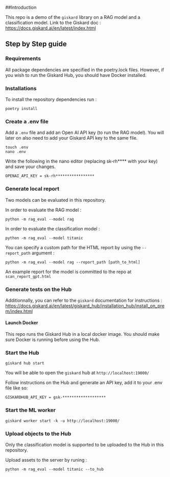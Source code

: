 ##Introduction

This repo is a demo of the ```giskard``` library on a RAG model and a classification model.
Link to the Giskard doc : https://docs.giskard.ai/en/latest/index.html

## Step by Step guide
### Requirements
All package dependencies are specified in the poetry.lock files. However, if you wish to run the Giskard Hub, you should have Docker installed.

### Installations
To install the repository dependencies run :
```shell script
poetry install
```

### Create a .env file

Add a ```.env``` file and add an Open AI API key (to run the RAG model). 
You will later on also need to add your Giskard API key to the same file.

```shell script
touch .env
nano .env
```
Write the following in the nano editor (replacing sk-rh**** with your key) and save your changes.

```
OPENAI_API_KEY = sk-rh*****************
```

### Generate local report

Two models can be evaluated in this repository.

In order to evaluate the RAG model :
```shell script
python -m rag_eval --model rag
```

In order to evaluate the classification model :
```shell script
python -m rag_eval --model titanic
```

You can specify a custom path for the HTML report by using the ```--report_path``` argument :
```shell script
python -m rag_eval --model rag --report_path [path_to_html]
```

An example report for the model is committed to the repo at ```scan_report_gpt.html```

### Generate tests on the Hub

Additionnally, you can refer to the ```giskard``` documentation for instructions : https://docs.giskard.ai/en/latest/giskard_hub/installation_hub/install_on_prem/index.html

#### Launch Docker
This repo runs the Giskard Hub in a local docker image.
You should make sure Docker is running before using the Hub.

### Start the Hub

```
giskard hub start
```
You will be able to open the ```giskard``` hub at ```http://localhost:19000/```

Follow instructions on the Hub and generate an API key, add it to your .env file like so:

```
GISKARDHUB_API_KEY = gsk-*******************
```

### Start the ML worker
```
giskard worker start -k -u http://localhost:19000/
```

### Upload objects to the Hub

Only the classification model is supported to be uploaded to the Hub in this repository.

Upload assets to the server by runing :

```
python -m rag_eval --model titanic --to_hub
```
